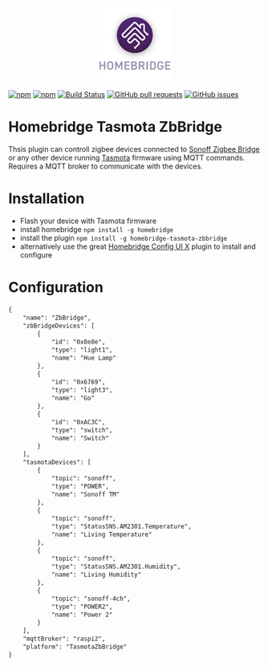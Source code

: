 
<p align="center">

<img src="https://github.com/homebridge/branding/raw/master/logos/homebridge-wordmark-logo-vertical.png" width="150">

</p>

[![npm](https://img.shields.io/npm/dt/homebridge-tasmota-zbbridge.svg)](https://www.npmjs.com/package/homebridge-tasmota-zbbridge)
[![npm](https://img.shields.io/npm/v/homebridge-tasmota-zbbridge.svg)](https://www.npmjs.com/package/homebridge-tasmota-zbbridge)
[![Build Status](https://travis-ci.org/mdaskalov/homebridge-tasmota-zbbridge.svg?branch=master)](https://travis-ci.org/mdaskalov/homebridge-tasmota-zbbridge)
[![GitHub pull requests](https://img.shields.io/github/issues-pr/mdaskalov/homebridge-tasmota-zbbridge.svg)](https://github.com/mdaskalov/homebridge-tasmota-zbbridge/pulls)
[![GitHub issues](https://img.shields.io/github/issues/mdaskalov/homebridge-tasmota-zbbridge.svg)](https://github.com/mdaskalov/homebridge-tasmota-zbbridge/issues)

# Homebridge Tasmota ZbBridge

Thsis plugin can controll zigbee devices connected to [Sonoff Zigbee Bridge](https://zigbee.blakadder.com/Sonoff_ZBBridge.html) or any other device running [Tasmota](https://tasmota.github.io/docs) firmware using MQTT commands.
Requires a MQTT broker to communicate with the devices.

# Installation

* Flash your device with Tasmota firmware
* install homebridge `npm install -g homebridge`
* install the plugin `npm install -g homebridge-tasmota-zbbridge`
* alternatively use the great [Homebridge Config UI X](https://github.com/oznu/homebridge-config-ui-x) plugin to install and configure

# Configuration

```
{
    "name": "ZbBridge",
    "zbBridgeDevices": [
        {
            "id": "0x8e8e",
            "type": "light1",
            "name": "Hue Lamp"
        },
        {
            "id": "0x6769",
            "type": "light3",
            "name": "Go"
        },
        {
            "id": "0xAC3C",
            "type": "switch",
            "name": "Switch"
        }
    ],
    "tasmotaDevices": [
        {
            "topic": "sonoff",
            "type": "POWER",
            "name": "Sonoff TM"
        },
        {
            "topic": "sonoff",
            "type": "StatusSNS.AM2301.Temperature",
            "name": "Living Temperature"
        },
        {
            "topic": "sonoff",
            "type": "StatusSNS.AM2301.Humidity",
            "name": "Living Humidity"
        },
        {
            "topic": "sonoff-4ch",
            "type": "POWER2",
            "name": "Power 2"
        }
    ],
    "mqttBroker": "raspi2",
    "platform": "TasmotaZbBridge"
}

